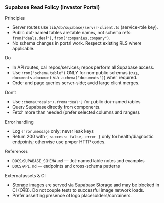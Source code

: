 ### Supabase Read Policy (Investor Portal)

Principles

- Server routes use `lib/db/supabase/server-client.ts` (service-role key).
- Public dot-named tables are table names, not schema refs: `from("deals.deal")`, `from("companies.company")`.
- No schema changes in portal work. Respect existing RLS where applicable.

Do

- In API routes, call repos/services; repos perform all Supabase access.
- Use `from("schema.table")` ONLY for non-public schemas (e.g., `documents.document` via `.schema("documents")`) when required.
- Order and page queries server-side; avoid large client merges.

Don’t

- Use `schema("deals").from("deal")` for public dot-named tables.
- Query Supabase directly from components.
- Fetch more than needed (prefer selected columns and ranges).

Error handling

- Log `error.message` only; never leak keys.
- Return 200 with `{ success: false, error }` only for health/diagnostic endpoints; otherwise use proper HTTP codes.

References

- `DOCS/SUPABASE_SCHEMA.md` — dot-named table notes and examples
- `DOCS/API.md` — endpoints and cross-schema patterns

External assets & CI

- Storage images are served via Supabase Storage and may be blocked in CI (ORB). Do not couple tests to successful image network loads.
- Prefer asserting presence of logo placeholders/containers.
